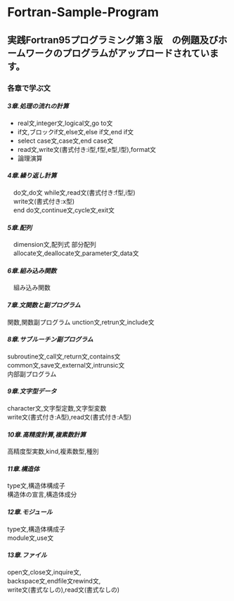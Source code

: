 # Fortran-Sample-Program
## 実践Fortran95プログラミング第３版　の例題及びホームワークのプログラムがアップロードされています。
  
### 各章で学ぶ文  
#### _3章.処理の流れの計算_  
 - real文,integer文,logical文,go to文  
 - if文,ブロックif文,else文,else if文,end if文  
 - select case文,case文,end case文  
 - read文,write文(書式付き:i型,f型,e型,l型),format文  
 - 論理演算
#### _4章.繰り返し計算_  
　do文,do文 while文,read文(書式付き:f型,i型)  
　write文(書式付き:x型)  
　end do文,continue文,cycle文,exit文
#### _5章.配列_  
　dimension文,配列式 部分配列  
　allocate文,deallocate文,parameter文,data文
#### _6章.組み込み関数_  
　組み込み関数
#### _7章.文関数と副プログラム_  
  関数,関数副プログラム
  unction文,retrun文,include文
#### _8章.サブルーチン副プログラム_ 
  subroutine文,call文,return文,contains文  
  common文,save文,external文,intrunsic文  
  内部副プログラム 
#### _9章.文字型データ_ 
  character文,文字型定数,文字型変数  
  write文(書式付き:A型),read文(書式付き:A型)  
#### _10章.高精度計算,複素数計算_ 
  高精度型実数,kind,複素数型,種別  
#### _11章.構造体_ 
  type文,構造体構成子  
  構造体の宣言,構造体成分   
#### _12章.モジュール_ 
  type文,構造体構成子  
  module文,use文  
#### _13章.ファイル_ 
  open文,close文,inquire文,  
  backspace文,endfile文rewind文,  
  write文(書式なしの),read文(書式なしの)  
